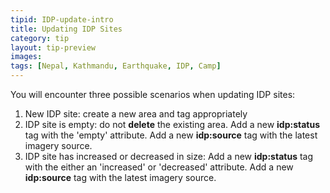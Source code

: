 ```yaml
---
tipid: IDP-update-intro
title: Updating IDP Sites
category: tip
layout: tip-preview
images:
tags: [Nepal, Kathmandu, Earthquake, IDP, Camp]
---
```


You will encounter three possible scenarios when updating IDP sites:

1. New IDP site: create a new area and tag appropriately
2. IDP site is empty: do not <b>delete</b> the existing area. Add a new <b>idp:status</b> tag with the 'empty' attribute. Add a new <b>idp:source</b> tag with the latest imagery source.
3. IDP site has increased or decreased in size: Add a new <b>idp:status</b> tag with the either an 'increased' or 'decreased' attribute. Add a new <b>idp:source</b> tag with the latest imagery source.
